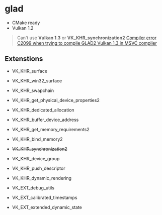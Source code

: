 # glad

- CMake ready
- Vulkan 1.2

> Can't use **Vulkan 1.3** or **VK_KHR_synchronization2**
> [Compiler error C2099 when trying to compile GLAD2 Vulkan 1.3 in MSVC compiler](https://github.com/Dav1dde/glad/issues/358)

## Extenstions

- VK_KHR_surface
- VK_KHR_win32_surface
- VK_KHR_swapchain

- VK_KHR_get_physical_device_properties2
- VK_KHR_dedicated_allocation
- VK_KHR_buffer_device_address
- VK_KHR_get_memory_requirements2
- VK_KHR_bind_memory2
- ~~VK_KHR_synchronization2~~
- VK_KHR_device_group
- VK_KHR_push_descriptor
- VK_KHR_dynamic_rendering

- VK_EXT_debug_utils
- VK_EXT_calibrated_timestamps
- VK_EXT_extended_dynamic_state
